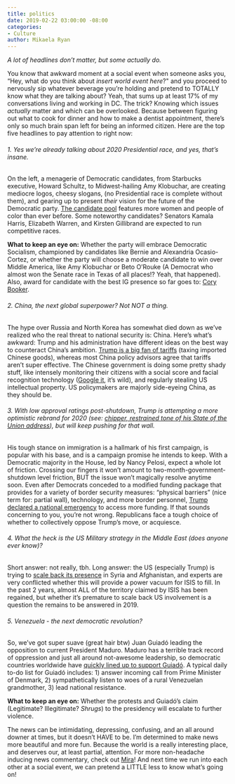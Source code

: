 ```yaml
---
title: politics
date: 2019-02-22 03:00:00 -08:00
categories:
- Culture
author: Mikaela Ryan
---
```


_A lot of headlines don’t matter, but some actually do._ 

You know that awkward moment at a social event when someone asks you, “Hey, what do you think about *insert world event here*?" and you proceed to nervously sip whatever beverage you’re holding and pretend to TOTALLY know what they are talking about? Yeah, that sums up at least 17% of my conversations living and working in DC. The trick? Knowing which issues _actually_ matter and which can be overlooked. Because between figuring out what to cook for dinner and how to make a dentist appointment, there’s only so much brain span left for being an informed citizen. Here are the top five headlines to pay attention to right now: 

###### 1. Yes we’re already talking about 2020 Presidential race, and yes, that’s insane. 

On the left, a menagerie of Democratic candidates, from Starbucks executive, Howard Schultz, to Midwest-hailing Amy Klobuchar, are creating mediocre logos, cheesy slogans, (no Presidential race is complete without them), and gearing up to present *their* vision for the future of the Democratic party. [The candidate pool](https://www.axios.com/2020-presidential-election-candidates-announce-running-15472039-9bf49de4-351a-46b3-bdde-b980947b21ea.html) features more women and people of color than ever before. Some noteworthy candidates? Senators Kamala Harris, Elizabeth Warren, and Kirsten Gillibrand are expected to run competitive races. 

**What to keep an eye on:** Whether the party will embrace Democratic Socialism, championed by candidates like Bernie and Alexandria Ocasio-Cortez, or whether the party will choose a moderate candidate to win over Middle America, like Amy Klobuchar or Beto O’Rouke (A Democrat who almost won the Senate race in Texas of all places!? Yeah, that happened). Also, award for candidate with the best IG presence so far goes to: [Cory Booker](https://www.instagram.com/corybooker/). 

###### 2. China, the next global superpower? Not NOT a thing. 

The hype over Russia and North Korea has somewhat died down as we’ve realized who the real threat to national security is: China. Here’s what’s awkward: Trump and his administration have different ideas on the best way to counteract China’s ambition. [Trump is a big fan of tariffs](https://www.forbes.com/sites/kenrapoza/2019/02/17/dear-china-get-ready-for-25-tariffs/#3f4a98755935) (taxing imported Chinese goods), whereas most China policy advisors agree that tariffs aren’t super effective. The Chinese government is doing some pretty shady stuff, like intensely monitoring their citizens with a social score and facial recognition technology ([Google it](http://fortune.com/2018/10/28/in-china-facial-recognition-tech-is-watching-you/), it’s wild), and regularly stealing US intellectual property. US policymakers are majorly side-eyeing China, as they should be. 

###### 3. With low approval ratings post-shutdown, Trump is attempting a more optimistic rebrand for 2020 (see: [chipper, restrained tone of his State of the Union address](https://www.wsj.com/livecoverage/trump-state-of-the-union-address-2018/card/1517366191)), but will keep pushing for that wall.

His tough stance on immigration is a hallmark of his first campaign, is popular with his base, and is a campaign promise he intends to keep. With a Democratic majority in the House, led by Nancy Pelosi, expect a whole lot of friction. Crossing our fingers it won’t amount to two-month-government-shutdown level friction, BUT the issue won’t magically resolve anytime soon. Even after Democrats conceded to a modified funding package that provides for a variety of border security measures: “physical barriers” (nice term for: partial wall), technology, and more border personnel, [Trump declared a national emergency](https://www.nytimes.com/2019/02/15/us/politics/national-emergency-trump.html) to access more funding. If that sounds concerning to you, you’re not wrong. Republicans face a tough choice of whether to collectively oppose Trump’s move, or acquiesce.

###### 4. What the heck is the US Military strategy in the Middle East (does anyone ever know)? 

Short answer: not really, tbh. Long answer: the US (especially Trump) is trying to [scale back its presence](https://www.nytimes.com/2019/01/11/world/middleeast/syria-withdraw-mideast-us.html) in Syria and Afghanistan, and experts are very conflicted whether this will provide a power vacuum for ISIS to fill. In the past 2 years, almost ALL of the territory claimed by ISIS has been regained, but whether it’s premature to scale back US involvement is a question the remains to be answered in 2019. 

###### 5. Venezuela - the next democratic revolution? 

So, we’ve got super suave (great hair btw) Juan Guiadó leading the opposition to current President Maduro. Maduro has a terrible track record of oppression and just all around not-awesome leadership, so democratic countries worldwide have [quickly lined up to support Guiadó](https://www.bbc.com/news/world-latin-america-47268039). A typical daily to-do list for Guiadó includes: 1) answer incoming call from Prime Minister of Denmark, 2) sympathetically listen to woes of a rural Venezuelan grandmother, 3) lead national resistance.

**What to keep an eye on:** Whether the protests and Guiadó’s claim (Legitimate? Illegitimate? *Shrugs*) to the presidency will escalate to further violence.

The news can be intimidating, depressing, confusing, and an all around downer at times, but it doesn’t HAVE to be. I’m determined to make news more beautiful and more fun. Because the world is a really interesting place, and deserves our, at least partial, attention. For more non-headache inducing news commentary, check out [Mira](https://www.heymira.co/)! And next time we run into each other at a social event, we can pretend a LITTLE less to know what’s going on! 